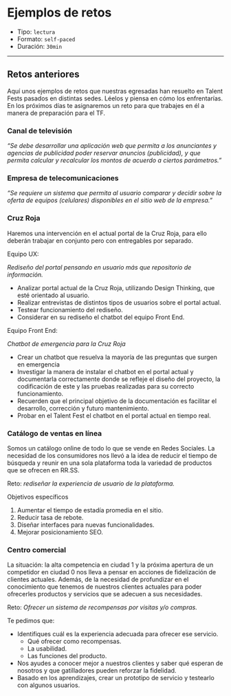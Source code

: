 # Ejemplos de retos

- Tipo: `lectura`
- Formato: `self-paced`
- Duración: `30min`

***

## Retos anteriores

Aquí unos ejemplos de retos que nuestras egresadas han resuelto en Talent Fests
pasados en distintas sedes. Léelos y piensa en cómo los enfrentarías. En los
próximos días te asignaremos un reto para que trabajes en él a manera de
preparación para el TF.

### Canal de televisión

_“Se debe desarrollar una aplicación web que permita a los anunciantes y
agencias de publicidad poder reservar anuncios (publicidad), y que permita
calcular y recalcular los montos de acuerdo a ciertos parámetros.”_

### Empresa de telecomunicaciones

_“Se requiere un sistema que permita al usuario comparar y decidir sobre la
oferta de equipos (celulares) disponibles en el sitio web de la empresa.”_

### Cruz Roja

Haremos una intervención en el actual portal de la Cruz Roja, para ello deberán
trabajar en conjunto pero con entregables por separado.

Equipo UX:

_Rediseño del portal pensando en usuario más que repositorio de información._

- Analizar portal actual de la Cruz Roja, utilizando Design Thinking, que esté
  orientado al usuario.
- Realizar entrevistas de distintos tipos de usuarios sobre el portal actual.
- Testear funcionamiento del rediseño.
- Considerar en su rediseño el chatbot del equipo Front End.


Equipo Front End:

_Chatbot de emergencia para la Cruz Roja_

- Crear un chatbot que resuelva la mayoría de las preguntas que surgen en
  emergencia
- Investigar la manera de instalar el chatbot en el portal actual y documentarla
  correctamente donde se refleje el diseño del proyecto, la codificación de este
  y las pruebas realizadas para su correcto funcionamiento.
- Recuerden que el principal objetivo de la documentación es facilitar el
  desarrollo, corrección y futuro mantenimiento.
- Probar en el Talent Fest el chatbot en el portal actual en tiempo real.

### Catálogo de ventas en línea

Somos un catálogo online de todo lo que se vende en Redes Sociales. La necesidad
de los consumidores nos llevó a la idea de reducir el tiempo de búsqueda y
reunir en una sola plataforma toda la variedad de productos que se ofrecen en
RR.SS.

Reto: _rediseñar la experiencia de usuario de la plataforma._

Objetivos específicos

1. Aumentar el tiempo de estadía promedia en el sitio.
2. Reducir tasa de rebote.
3. Diseñar interfaces para nuevas funcionalidades.
4. Mejorar posicionamiento SEO.

### Centro comercial

La situación: la alta competencia en ciudad 1 y la próxima apertura de un
competidor en ciudad 0  nos lleva a pensar en acciones de fidelización de
clientes actuales. Además, de la necesidad de profundizar en el conocimiento que
tenemos de nuestros clientes actuales para poder ofrecerles productos y servicios
que se adecuen a sus necesidades.

Reto: _Ofrecer un sistema de recompensas por visitas y/o compras._

Te pedimos que:

- Identifiques cuál es la experiencia adecuada para ofrecer ese servicio.
  - Qué ofrecer como recompensas.
  - La usabilidad.
  - Las funciones del producto.
- Nos ayudes a conocer mejor a nuestros clientes y saber qué esperan de nosotros
  y que gatilladores pueden reforzar la fidelidad.   
- Basado en los aprendizajes, crear un prototipo de servicio y testearlo con
  algunos usuarios.
